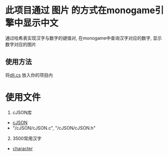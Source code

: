 # 此项目通过 **图片** 的方式在monogame引擎中显示中文


  通过哈希表实现汉字与数字的键值对, 在monogame中查询汉字对应的数字, 显示数字对应的图片
## 使用方法
  将[dll.cs](/dll/dll.cs) 放入你的项目内


# 使用文件
1. cJSON库
  - [cJSON](https://github.com/DaveGamble/cJSON)
  - "/cJSON/cJSON.c", "/cJSON/cJSON.h"
2. 3500常用汉字
  - [character](https://github.com/elephantnose/characters)
